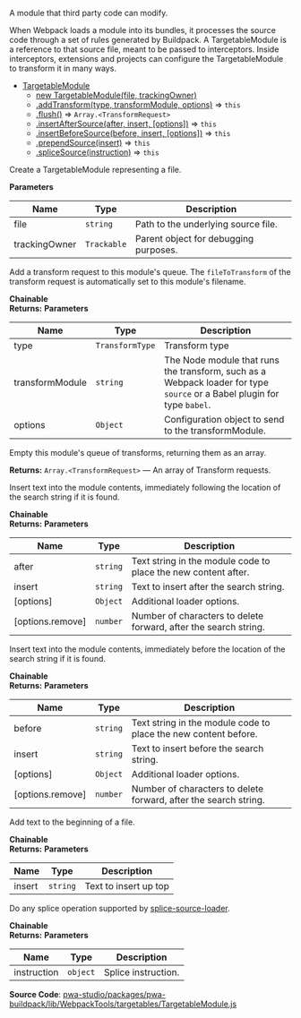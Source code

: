
A module that third party code can modify.

When Webpack loads a module into its bundles, it processes the source code
through a set of rules generated by Buildpack. A TargetableModule is a reference
to that source file, meant to be passed to interceptors. Inside
interceptors, extensions and projects can configure the TargetableModule to
transform it in many ways.

* [TargetableModule](#TargetableModule)
    * [new TargetableModule(file, trackingOwner)](#new_TargetableModule_new)
    * [.addTransform(type, transformModule, options)](#TargetableModule+addTransform) ⇒ `this`
    * [.flush()](#TargetableModule+flush) ⇒ `Array.<TransformRequest>`
    * [.insertAfterSource(after, insert, [options])](#TargetableModule+insertAfterSource) ⇒ `this`
    * [.insertBeforeSource(before, insert, [options])](#TargetableModule+insertBeforeSource) ⇒ `this`
    * [.prependSource(insert)](#TargetableModule+prependSource) ⇒ `this`
    * [.spliceSource(instruction)](#TargetableModule+spliceSource) ⇒ `this`

Create a TargetableModule representing a file.

**Parameters**

| Name | Type | Description |
| --- | --- | --- |
| file | `string` | Path to the underlying source file. |
| trackingOwner | `Trackable` | Parent object for debugging purposes. |

Add a transform request to this module's queue. The `fileToTransform` of
the transform request is automatically set to this module's filename.

**Chainable**  
**Returns:**
**Parameters**

| Name | Type | Description |
| --- | --- | --- |
| type | `TransformType` | Transform type |
| transformModule | `string` | The Node module that runs the transform, such as a Webpack loader for type `source` or a Babel plugin for type `babel`. |
| options | `Object` | Configuration object to send to the transformModule. |

Empty this module's queue of transforms, returning them as an array.

**Returns:**
`Array.<TransformRequest>`
   — An array of Transform requests.

Insert text into the module contents, immediately following the location
of the search string if it is found.

**Chainable**  
**Returns:**
**Parameters**

| Name | Type | Description |
| --- | --- | --- |
| after | `string` | Text string in the module code to place the new content after. |
| insert | `string` | Text to insert after the search string. |
| [options] | `Object` | Additional loader options. |
| [options.remove] | `number` | Number of characters to delete forward, after the search string. |

Insert text into the module contents, immediately before the location
of the search string if it is found.

**Chainable**  
**Returns:**
**Parameters**

| Name | Type | Description |
| --- | --- | --- |
| before | `string` | Text string in the module code to place the new content before. |
| insert | `string` | Text to insert before the search string. |
| [options] | `Object` | Additional loader options. |
| [options.remove] | `number` | Number of characters to delete forward, after the search string. |

Add text to the beginning of a file.

**Chainable**  
**Returns:**
**Parameters**

| Name | Type | Description |
| --- | --- | --- |
| insert | `string` | Text to insert up top |

Do any splice operation supported by [splice-source-loader](https://github.com/magento/pwa-studio/blob/develop/packages/pwa-buildpack/lib/WebpackTools/loaders/splice-source-loader.js).

**Chainable**  
**Returns:**
**Parameters**

| Name | Type | Description |
| --- | --- | --- |
| instruction | `object` | Splice instruction. |

**Source Code**: [pwa-studio/packages/pwa-buildpack/lib/WebpackTools/targetables/TargetableModule.js](https://github.com/magento/pwa-studio/blob/develop/packages/pwa-buildpack/lib/WebpackTools/targetables/TargetableModule.js)
